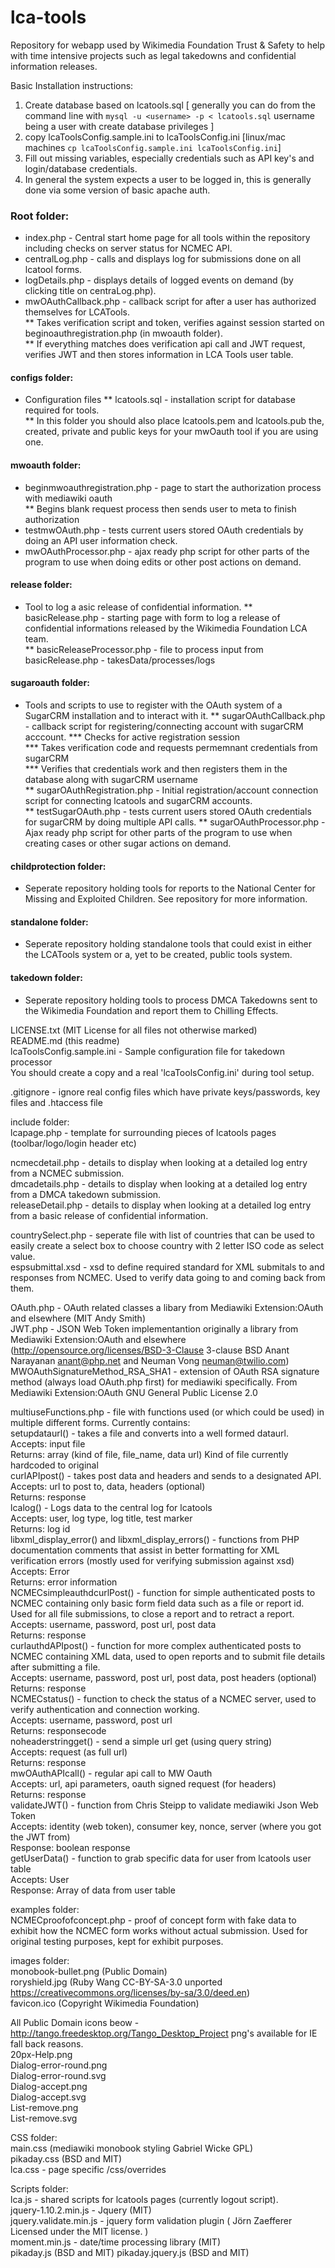 lca-tools
============

Repository for webapp used by Wikimedia Foundation Trust & Safety to help with time intensive projects such as legal takedowns and confidential information releases.

Basic Installation instructions:  
1. Create database based on lcatools.sql [ generally you can do from the command line with `mysql -u <username> -p < lcatools.sql` username being a user with create database privileges ]  
2. copy lcaToolsConfig.sample.ini to lcaToolsConfig.ini [linux/mac machines `cp lcaToolsConfig.sample.ini lcaToolsConfig.ini`]   
3. Fill out missing variables, especially credentials such as API key's and login/database credentials.
4. In general the system expects a user to be logged in, this is generally done via some version of basic apache auth.  

### Root folder:
* index.php - Central start home page for all tools within the repository including checks on server status for NCMEC API.  
* centralLog.php - calls and displays log for submissions done on all lcatool forms.  
* logDetails.php - displays details of logged events on demand (by clicking title on centraLog.php).  
* mwOAuthCallback.php - callback script for after a user has authorized themselves for LCATools.  
** Takes verification script and token, verifies against session started on beginoauthregistration.php (in mwoauth folder).  
** If everything matches does verification api call and JWT request, verifies JWT and then stores information in LCA Tools user table.  

#### configs folder:  
* Configuration files
** lcatools.sql - installation script for database required for tools.  
** In this folder you should also place lcatools.pem and lcatools.pub the, created, private and public keys for your mwOauth tool if you are using one.  

#### mwoauth folder:  
* beginmwoauthregistration.php - page to start the authorization process with mediawiki oauth  
** Begins blank request process then sends user to meta to finish authorization  
* testmwOAuth.php - tests current users stored OAuth credentials by doing an API user information check.  
* mwOAuthProcessor.php - ajax ready php script for other parts of the program to use when doing edits or other post actions on demand.  

#### release folder:  
* Tool to log a asic release of confidential information.
** basicRelease.php - starting page with form to log a release of confidential informations released by the Wikimedia Foundation LCA team.  
** basicReleaseProcessor.php - file to process input from basicRelease.php - takesData/processes/logs  

#### sugaroauth folder:  
* Tools and scripts to use to register with the OAuth system of a SugarCRM installation and to interact with it.
** sugarOAuthCallback.php - callback script for registering/connecting account with sugarCRM acccount. 
*** Checks for active registration session  
*** Takes verification code and requests permemnant credentials from sugarCRM  
*** Verifies that credentials work and then registers them in the database along with sugarCRM username  
** sugarOAuthRegistration.php - Initial registration/account connection script for connecting lcatools and sugarCRM accounts.  
** testSugarOAuth.php - tests current users stored OAuth credentials for sugarCRM by doing multiple API calls.
** sugarOAuthProcessor.php - Ajax ready php script for other parts of the program to use when creating cases or other sugar actions on demand.  

#### childprotection folder:  
* Seperate repository holding tools for reports to the National Center for Missing and Exploited Children. See repository for more information.

#### standalone folder:  
* Seperate repository holding standalone tools that could exist in either the LCATools system or a, yet to be created, public tools system.

#### takedown folder:  
* Seperate repository holding  tools to process DMCA Takedowns sent to the Wikimedia Foundation and report them to Chilling Effects.


 
LICENSE.txt (MIT License for all files not otherwise marked)  
README.md (this readme)  
lcaToolsConfig.sample.ini - Sample configuration file for takedown processor  
You should create a copy and a real 'lcaToolsConfig.ini' during tool setup.  

.gitignore - ignore real config files which have private keys/passwords, key files and .htaccess file  

include folder:  
lcapage.php - template for surrounding pieces of lcatools pages (toolbar/logo/login header etc)  

ncmecdetail.php - details to display when looking at a detailed log entry from a NCMEC submission.  
dmcadetails.php - details to display when looking at a detailed log entry from a DMCA takedown submission.  
releaseDetail.php - details to display when looking at a detailed log entry from a basic release of confidential information.  

countrySelect.php - seperate file with list of countries that can be used to easily create a select box to choose country with 2 letter ISO code as select value.  
espsubmittal.xsd - xsd to define required standard for XML submitals to and responses from NCMEC. Used to verify data going to and coming back from them.  

OAuth.php - OAuth related classes a libary from Mediawiki Extension:OAuth and elsewhere (MIT Andy Smith)  
JWT.php - JSON Web Token implementantion originally a library from Mediawiki Extension:OAuth and elsewhere (http://opensource.org/licenses/BSD-3-Clause 3-clause BSD Anant Narayanan anant@php.net and Neuman Vong neuman@twilio.com)  
MWOAuthSignatureMethod_RSA_SHA1 - extension of OAuth RSA signature method (always load OAuth.php first) for mediawiki specifically. From Mediawiki Extension:OAuth GNU General Public License 2.0

multiuseFunctions.php - file with functions used (or which could be used) in multiple different forms. Currently contains:  
	setupdataurl() - takes a file and converts into a well formed dataurl.  
		Accepts: input file  
		Returns: array (kind of file, file_name, data url) Kind of file currently hardcoded to original  
	curlAPIpost() - takes post data and headers and sends to a designated API.  
		Accepts: url to post to, data, headers (optional)  
		Returns: response  
	lcalog() - Logs data to the central log for lcatools  
		Accepts: user, log type, log title, test marker  
		Returns: log id  
	libxml_display_error() and libxml_display_errors() - functions from PHP documentation comments that assist in better formatting for XML verification errors (mostly used for verifying submission against xsd)  
		Accepts: Error  
		Returns: error information  
	NCMECsimpleauthdcurlPost() - function for simple authenticated posts to NCMEC containing only basic form field data such as a file or report id. Used for all file submissions, to close a report and to retract a report.  
		Accepts: username, password, post url, post data  
		Returns: response  
	curlauthdAPIpost() - function for more complex authenticated posts to NCMEC containing XML data, used to open reports and to submit file details after submitting a file.  
		Accepts: username, password, post url, post data, post headers (optional)  
		Returns: response  
	NCMECstatus() - function to check the status of a NCMEC server, used to verify authentication and connection working.  
		Accepts: username, password, post url  
		Returns: responsecode  
	noheaderstringget() - send a simple url get (using query string)  
		Accepts: request (as full url)  
		Returns: response  
	mwOAuthAPIcall() - regular api call to MW Oauth  
		Accepts: url, api parameters, oauth signed request (for headers)  
		Returns: response  
	validateJWT() - function from Chris Steipp to validate mediawiki Json Web Token  
		Accepts: identity (web token), consumer key, nonce, server (where you got the JWT from)  
		Response: boolean response  
	getUserData() - function to grab specific data for user from lcatools user table  
		Accepts: User  
		Response: Array of data from user table  

examples folder:  
NCMECproofofconcept.php - proof of concept form with fake data to exhibit how the NCMEC form works without actual submission. Used for original testing purposes, kept for exhibit purposes.  

images folder:  
monobook-bullet.png (Public Domain)  
roryshield.jpg (Ruby Wang CC-BY-SA-3.0 unported https://creativecommons.org/licenses/by-sa/3.0/deed.en)  
favicon.ico (Copyright Wikimedia Foundation)  

All Public Domain icons beow - http://tango.freedesktop.org/Tango_Desktop_Project png's available for IE fall back reasons.  
20px-Help.png   
Dialog-error-round.png  
Dialog-error-round.svg  
Dialog-accept.png  
Dialog-accept.svg  
List-remove.png  
List-remove.svg  

CSS folder:  
main.css (mediawiki monobook styling Gabriel Wicke GPL)  
pikaday.css (BSD and MIT)  
lca.css - page specific /css/overrides  

Scripts folder:  
lca.js - shared scripts for lcatools pages (currently logout script).  
jquery-1.10.2.min.js  - Jquery (MIT)  
jquery.validate.min.js - jquery form validation plugin ( Jörn Zaefferer Licensed under the MIT license. )  
moment.min.js  - date/time processing library (MIT)  
pikaday.js (BSD and MIT)
pikaday.jquery.js (BSD and MIT)

